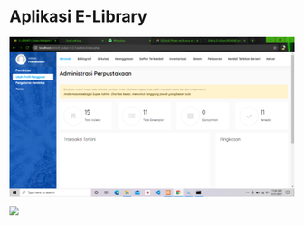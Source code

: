 # Aplikasi E-Library

![](https://raw.githubusercontent.com/GODZ217/E-Library/main/.img/ss.png)



![](https://user-images.githubusercontent.com/81666705/113916616-5f3f2200b-995c-f380b6c161cb.PNG)
